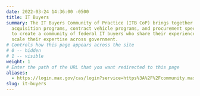 ```yaml
---
date: 2022-03-24 14:36:00 -0500
title: IT Buyers
summary: The IT Buyers Community of Practice (ITB CoP) brings together
  acquisition programs, contract vehicle programs, and procurement specialists
  to create a community of federal IT buyers who share their experiences and
  scale their expertise across government.
# Controls how this page appears across the site
# 0 -- hidden
# 1 -- visible
weight: 1
# Enter the path of the URL that you want redirected to this page
aliases:
  - https://login.max.gov/cas/login?service=https%3A%2F%2Fcommunity.max.gov%2Flogin.action%3Fos_destination%3D%252Fpages%252Fviewpage.action%253FspaceKey%253DEgov%2526title%253DIT%252BBuyers%252BCommunity%252Bof%252BPractice
slug: it-buyers
---
```

